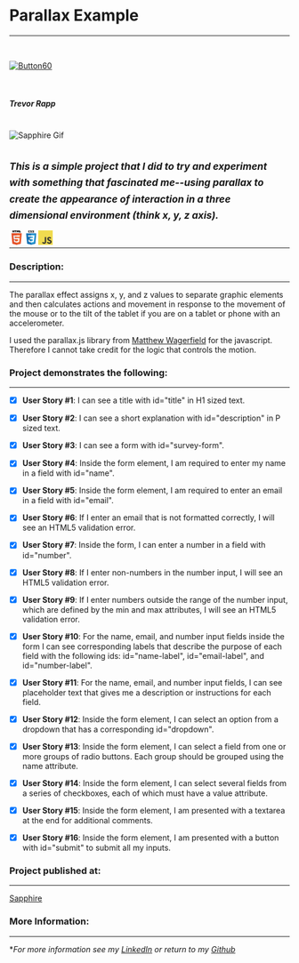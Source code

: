 # Parallax Example

---

<br>

[![Button60](https://user-images.githubusercontent.com/11747875/141838892-b03090d7-30e4-4122-8d21-3ad2dd9aa7a6.png)](http://trrapp12.github.io/parallax-example/)

<br>

##### Trevor Rapp

<br />![Sapphire Gif](https://user-images.githubusercontent.com/11747875/143719089-ed30db30-f05c-4065-99e3-475c9e0620e1.gif)


<sub>*This is a simple project that I did to try and experiment with something that fascinated me--using parallax to create the appearance of interaction in a three dimensional environment (think x, y, z axis).*</sub>
---

<img align="left" alt="HTML5" width="26px" src="https://raw.githubusercontent.com/github/explore/80688e429a7d4ef2fca1e82350fe8e3517d3494d/topics/html/html.png" />
<img align="left" alt="CSS3" width="26px" src="https://raw.githubusercontent.com/github/explore/80688e429a7d4ef2fca1e82350fe8e3517d3494d/topics/css/css.png" />
<img align="left" alt="JavaScript" width="26px" src="https://raw.githubusercontent.com/github/explore/80688e429a7d4ef2fca1e82350fe8e3517d3494d/topics/javascript/javascript.png" />
<br>

---
### Description:
---

The parallax effect assigns x, y, and z values to separate graphic elements and then calculates actions and movement in response to the movement of the mouse or to the tilt of the tablet if you are on a tablet or phone with an accelerometer.  

I used the parallax.js library from [Matthew Wagerfield](http://matthew.wagerfield.com/parallax/) for the javascript. Therefore I cannot take credit for the logic that controls the motion.  

### Project demonstrates the following:
---

- [x] **User Story #1**: I can see a title with id="title" in H1 sized text.

- [x] **User Story #2**: I can see a short explanation with id="description" in P sized text.

- [x] **User Story #3**: I can see a form with id="survey-form".

- [x] **User Story #4**: Inside the form element, I am required to enter my name in a field with id="name".

- [x] **User Story #5**: Inside the form element, I am required to enter an email in a field with id="email".

- [x] **User Story #6**: If I enter an email that is not formatted correctly, I will see an HTML5 validation error.

- [x] **User Story #7**: Inside the form, I can enter a number in a field with id="number".

- [x] **User Story #8**: If I enter non-numbers in the number input, I will see an HTML5 validation error.

- [x] **User Story #9**: If I enter numbers outside the range of the number input, which are defined by the min and max attributes, I will see an HTML5 validation error.

- [x] **User Story #10**: For the name, email, and number input fields inside the form I can see corresponding labels that describe the purpose of each field with the following ids: id="name-label", id="email-label", and id="number-label".

- [x] **User Story #11**: For the name, email, and number input fields, I can see placeholder text that gives me a description or instructions for each field.

- [x] **User Story #12**: Inside the form element, I can select an option from a dropdown that has a corresponding id="dropdown".

- [x] **User Story #13**: Inside the form element, I can select a field from one or more groups of radio buttons. Each group should be grouped using the name attribute.

- [x] **User Story #14**: Inside the form element, I can select several fields from a series of checkboxes, each of which must have a value attribute.

- [x] **User Story #15**: Inside the form element, I am presented with a textarea at the end for additional comments.

- [x] **User Story #16**: Inside the form element, I am presented with a button with id="submit" to submit all my inputs.

### Project published at: 
---

[Sapphire](http://trrapp12.github.io/parallax-example/)

### More Information:
---

\**For more information see my [LinkedIn](https://www.linkedin.com/in/trevor-rapp-042a1037) or return to my [Github](https://github.com/trrapp12)*
